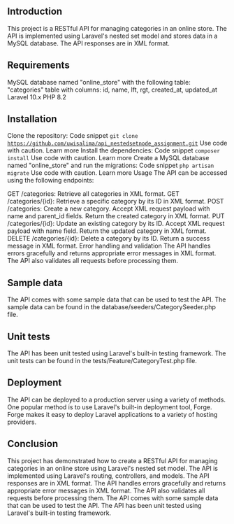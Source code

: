 ## Introduction
This project is a RESTful API for managing categories in an online store. The API is implemented using Laravel's nested set model and stores data in a MySQL database. The API responses are in XML format.

## Requirements
MySQL database named "online_store" with the following table:
"categories" table with columns: id, name, lft, rgt, created_at, updated_at
Laravel 10.x
PHP 8.2
## Installation
Clone the repository:
Code snippet
<code>git clone https://github.com/uwisalima/api_nestedsetnode_assignment.git</code>
Use code with caution. Learn more
Install the dependencies:
Code snippet
<code>composer install</code>
Use code with caution. Learn more
Create a MySQL database named "online_store" and run the migrations:
Code snippet
<code>php artisan migrate</code>
Use code with caution. Learn more
Usage
The API can be accessed using the following endpoints:

GET /categories: Retrieve all categories in XML format.
GET /categories/{id}: Retrieve a specific category by its ID in XML format.
POST /categories: Create a new category. Accept XML request payload with name and parent_id fields. Return the created category in XML format.
PUT /categories/{id}: Update an existing category by its ID. Accept XML request payload with name field. Return the updated category in XML format.
DELETE /categories/{id}: Delete a category by its ID. Return a success message in XML format.
Error handling and validation
The API handles errors gracefully and returns appropriate error messages in XML format. The API also validates all requests before processing them.

## Sample data
The API comes with some sample data that can be used to test the API. The sample data can be found in the database/seeders/CategorySeeder.php file.

## Unit tests
The API has been unit tested using Laravel's built-in testing framework. The unit tests can be found in the tests/Feature/CategoryTest.php file.

## Deployment
The API can be deployed to a production server using a variety of methods. One popular method is to use Laravel's built-in deployment tool, Forge. Forge makes it easy to deploy Laravel applications to a variety of hosting providers.

## Conclusion
This project has demonstrated how to create a RESTful API for managing categories in an online store using Laravel's nested set model. The API is implemented using Laravel's routing, controllers, and models. The API responses are in XML format. The API handles errors gracefully and returns appropriate error messages in XML format. The API also validates all requests before processing them. The API comes with some sample data that can be used to test the API. The API has been unit tested using Laravel's built-in testing framework.